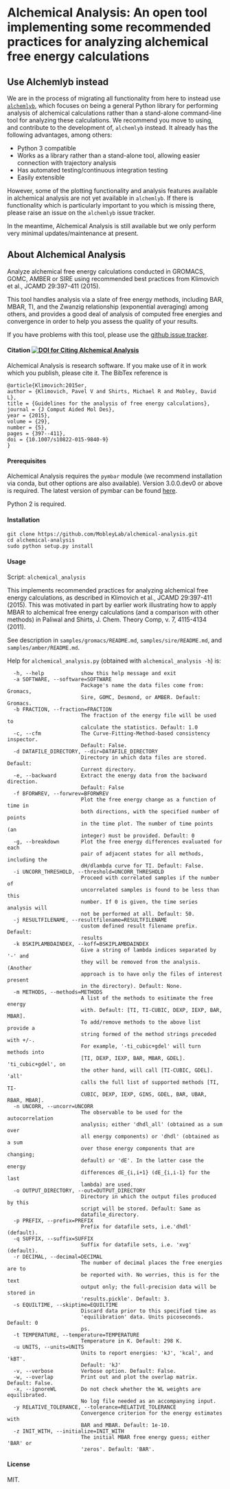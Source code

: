 # Alchemical Analysis: An open tool implementing some recommended practices for analyzing alchemical free energy calculations

## Use Alchemlyb instead

We are in the process of migrating all functionality from here to instead use [`alchemlyb`](https://github.com/alchemistry/alchemlyb), which focuses on being a general Python library for performing analysis of alchemical calculations rather than a stand-alone command-line tool for analyzing these calculations.
We recommend you move to using, and contribute to the development of, `alchemlyb` instead.
It already has the following advantages, among others:
- Python 3 compatible
- Works as a library rather than a stand-alone tool, allowing easier connection with trajectory analysis
- Has automated testing/continuous integration testing
- Easily extensible

However, some of the plotting functionality and analysis features available in alchemical analysis are not yet available in `alchemlyb`.
If there is functionality which is particularly important to you which is missing there, please raise an issue on the `alchemlyb` issue tracker.

In the meantime, Alchemical Analysis is still available but we only perform very minimal updates/maintenance at present.

## About Alchemical Analysis

Analyze alchemical free energy calculations conducted in GROMACS, GOMC, AMBER or SIRE using recommended best practices from Klimovich et al., JCAMD 29:397-411 (2015).

This tool handles analysis via a slate of free energy methods, including BAR, MBAR, TI, and the Zwanzig relationship (exponential averaging) among others, and provides a good deal of analysis of computed free energies and convergence in order to help you assess the quality of your results.

If you have problems with this tool, please use the [github issue tracker](https://github.com/mobleylab/alchemical-analysis/issues).

#### Citation [![DOI for Citing Alchemical Analysis](https://img.shields.io/badge/DOI-10.007%2Fs10822--015--9840--9-blue.svg)](http://dx.doi.org/10.1007/s10822-015-9840-9)

Alchemical Analysis is research software. If you make use of it in work which you publish, please cite it. The BibTex reference is

```
@article{Klimovich:2015er,
author = {Klimovich, Pavel V and Shirts, Michael R and Mobley, David L},
title = {Guidelines for the analysis of free energy calculations},
journal = {J Comput Aided Mol Des},
year = {2015},
volume = {29},
number = {5},
pages = {397--411},
doi = {10.1007/s10822-015-9840-9}
}
```

#### Prerequisites

Alchemical Analysis requires the `pymbar` module (we recommend
installation via conda, but other options are also available). Version
3.0.0.dev0 or above is required. The latest version of pymbar can be found
[here](https://github.com/choderalab/pymbar).

Python 2 is required.

#### Installation

    git clone https://github.com/MobleyLab/alchemical-analysis.git
    cd alchemical-analysis
    sudo python setup.py install

#### Usage

Script: `alchemical_analysis`

This implements recommended practices for analyzing alchemical free energy calculations, as described in Klimovich et al., JCAMD 29:397-411 (2015). This was motivated in part by earlier work illustrating how to apply MBAR to alchemical free energy calculations (and a comparison with other methods) in Paliwal and Shirts, J. Chem. Theory Comp, v. 7, 4115-4134 (2011).

See description in `samples/gromacs/README.md`, `samples/sire/README.md`, and `samples/amber/README.md`.


Help for `alchemical_analysis.py` (obtained with `alchemical_analysis -h`) is:

```Options:
  -h, --help            show this help message and exit
  -a SOFTWARE, --software=SOFTWARE
                        Package's name the data files come from: Gromacs,
                        Sire, GOMC, Desmond, or AMBER. Default: Gromacs.
  -b FRACTION, --fraction=FRACTION
                        The fraction of the energy file will be used to
                        calculate the statistics. Default: 1.0
  -c, --cfm             The Curve-Fitting-Method-based consistency inspector.
                        Default: False.
  -d DATAFILE_DIRECTORY, --dir=DATAFILE_DIRECTORY
                        Directory in which data files are stored. Default:
                        Current directory.
  -e, --backward        Extract the energy data from the backward direction.
                        Default: False
  -f BFORWREV, --forwrev=BFORWREV
                        Plot the free energy change as a function of time in
                        both directions, with the specified number of points
                        in the time plot. The number of time points (an
                        integer) must be provided. Default: 0
  -g, --breakdown       Plot the free energy differences evaluated for each
                        pair of adjacent states for all methods, including the
                        dH/dlambda curve for TI. Default: False.
  -i UNCORR_THRESHOLD, --threshold=UNCORR_THRESHOLD
                        Proceed with correlated samples if the number of
                        uncorrelated samples is found to be less than this
                        number. If 0 is given, the time series analysis will
                        not be performed at all. Default: 50.
  -j RESULTFILENAME, --resultfilename=RESULTFILENAME
                        custom defined result filename prefix. Default:
                        results
  -k BSKIPLAMBDAINDEX, --koff=BSKIPLAMBDAINDEX
                        Give a string of lambda indices separated by '-' and
                        they will be removed from the analysis. (Another
                        approach is to have only the files of interest present
                        in the directory). Default: None.
  -m METHODS, --methods=METHODS
                        A list of the methods to esitimate the free energy
                        with. Default: [TI, TI-CUBIC, DEXP, IEXP, BAR, MBAR].
                        To add/remove methods to the above list provide a
                        string formed of the method strings preceded with +/-.
                        For example, '-ti_cubic+gdel' will turn methods into
                        [TI, DEXP, IEXP, BAR, MBAR, GDEL]. 'ti_cubic+gdel', on
                        the other hand, will call [TI-CUBIC, GDEL]. 'all'
                        calls the full list of supported methods [TI, TI-
                        CUBIC, DEXP, IEXP, GINS, GDEL, BAR, UBAR, RBAR, MBAR].
  -n UNCORR, --uncorr=UNCORR
                        The observable to be used for the autocorrelation
                        analysis; either 'dhdl_all' (obtained as a sum over
                        all energy components) or 'dhdl' (obtained as a sum
                        over those energy components that are changing;
                        default) or 'dE'. In the latter case the energy
                        differences dE_{i,i+1} (dE_{i,i-1} for the last
                        lambda) are used.
  -o OUTPUT_DIRECTORY, --out=OUTPUT_DIRECTORY
                        Directory in which the output files produced by this
                        script will be stored. Default: Same as
                        datafile_directory.
  -p PREFIX, --prefix=PREFIX
                        Prefix for datafile sets, i.e.'dhdl' (default).
  -q SUFFIX, --suffix=SUFFIX
                        Suffix for datafile sets, i.e. 'xvg' (default).
  -r DECIMAL, --decimal=DECIMAL
                        The number of decimal places the free energies are to
                        be reported with. No worries, this is for the text
                        output only; the full-precision data will be stored in
                        'results.pickle'. Default: 3.
  -s EQUILTIME, --skiptime=EQUILTIME
                        Discard data prior to this specified time as
                        'equilibration' data. Units picoseconds. Default: 0
                        ps.
  -t TEMPERATURE, --temperature=TEMPERATURE
                        Temperature in K. Default: 298 K.
  -u UNITS, --units=UNITS
                        Units to report energies: 'kJ', 'kcal', and 'kBT'.
                        Default: 'kJ'
  -v, --verbose         Verbose option. Default: False.
  -w, --overlap         Print out and plot the overlap matrix. Default: False.
  -x, --ignoreWL        Do not check whether the WL weights are equilibrated.
                        No log file needed as an accompanying input.
  -y RELATIVE_TOLERANCE, --tolerance=RELATIVE_TOLERANCE
                        Convergence criterion for the energy estimates with
                        BAR and MBAR. Default: 1e-10.
  -z INIT_WITH, --initialize=INIT_WITH
                        The initial MBAR free energy guess; either 'BAR' or
                        'zeros'. Default: 'BAR'.
```


#### License

MIT.
